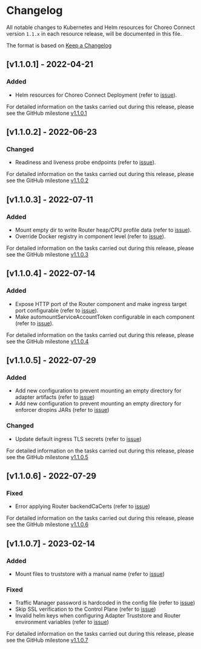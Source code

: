 # Changelog

All notable changes to Kubernetes and Helm resources for Choreo Connect version `1.1.x` in each resource release,
will be documented in this file.

The format is based on [Keep a Changelog](https://keepachangelog.com/en/1.0.0/)

## [v1.1.0.1] - 2022-04-21

### Added

- Helm resources for Choreo Connect Deployment (refer to [issue](https://github.com/wso2/kubernetes-microgateway/issues/35)).

For detailed information on the tasks carried out during this release, please see the GitHub milestone [v1.1.0.1](https://github.com/wso2/kubernetes-microgateway/milestone/5)

## [v1.1.0.2] - 2022-06-23

### Changed

- Readiness and liveness probe endpoints (refer to [issue](https://github.com/wso2/kubernetes-microgateway/issues/38)).

For detailed information on the tasks carried out during this release, please see the GitHub milestone [v1.1.0.2](https://github.com/wso2/kubernetes-microgateway/milestone/6)

## [v1.1.0.3] - 2022-07-11

### Added

- Mount empty dir to write Router heap/CPU profile data (refer to [issue](https://github.com/wso2/kubernetes-microgateway/issues/45)).
- Override Docker registry in component level (refer to [issue](https://github.com/wso2/kubernetes-microgateway/issues/46)).

For detailed information on the tasks carried out during this release, please see the GitHub milestone [v1.1.0.3](https://github.com/wso2/kubernetes-microgateway/milestone/8)

## [v1.1.0.4] - 2022-07-14

### Added

- Expose HTTP port of the Router component and make ingress target port configurable (refer to [issue](https://github.com/wso2/kubernetes-microgateway/issues/52)).
- Make automountServiceAccountToken configurable in each component (refer to [issue](https://github.com/wso2/kubernetes-microgateway/issues/53)).

For detailed information on the tasks carried out during this release, please see the GitHub milestone [v1.1.0.4](https://github.com/wso2/kubernetes-microgateway/milestone/10)

## [v1.1.0.5] - 2022-07-29

### Added

- Add new configuration to prevent mounting an empty directory for adapter artifacts (refer to [issue](https://github.com/wso2/kubernetes-microgateway/issues/62))
- Add new configuration to prevent mounting an empty directory for enforcer dropins JARs (refer to [issue](https://github.com/wso2/kubernetes-microgateway/issues/64))

### Changed

- Update default ingress TLS secrets (refer to [issue](https://github.com/wso2/kubernetes-microgateway/issues/68))

For detailed information on the tasks carried out during this release, please see the GitHub milestone [v1.1.0.5](https://github.com/wso2/kubernetes-microgateway/milestone/12)

## [v1.1.0.6] - 2022-07-29

### Fixed

- Error applying Router backendCaCerts (refer to [issue](https://github.com/wso2/kubernetes-microgateway/issues/74))

For detailed information on the tasks carried out during this release, please see the GitHub milestone [v1.1.0.6](https://github.com/wso2/kubernetes-microgateway/milestone/14)

## [v1.1.0.7] - 2023-02-14

### Added

- Mount files to truststore with a manual name (refer to [issue](https://github.com/wso2/kubernetes-microgateway/issues/97))

### Fixed

- Traffic Manager password is hardcoded in the config file (refer to [issue](https://github.com/wso2/kubernetes-microgateway/issues/83))
- Skip SSL verification to the Control Plane (refer to [issue](https://github.com/wso2/kubernetes-microgateway/issues/83))
- Invalid helm keys when configuring Adapter Truststore and Router environment variables (refer to [issue](https://github.com/wso2/kubernetes-microgateway/issues/81))

For detailed information on the tasks carried out during this release, please see the GitHub milestone [v1.1.0.7](https://github.com/wso2/kubernetes-microgateway/milestone/17)
